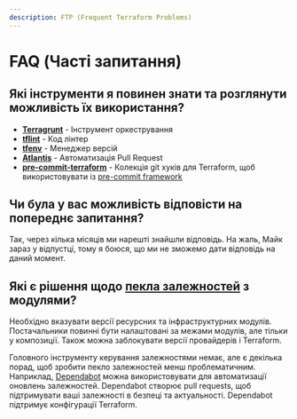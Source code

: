 ```yaml
---
description: FTP (Frequent Terraform Problems)
---
```


# FAQ (Часті запитання)

## Які інструменти я повинен знати та розглянути можливість їх використання?

* [**Terragrunt**](https://terragrunt.gruntwork.io) - Інструмент оркестрування
* [**tflint**](https://github.com/terraform-linters/tflint) - Код лінтер
* [**tfenv**](https://github.com/tfutils/tfenv) - Менеджер версій
* [**Atlantis**](https://www.runatlantis.io) - Автоматизація Pull Request
* [**pre-commit-terraform**](https://github.com/antonbabenko/pre-commit-terraform) - Колекція git хуків для Terraform, щоб використовувати із [pre-commit framework](https://pre-commit.com)

## Чи була у вас можливість відповісти на попереднє запитання?

Так, через кілька місяців ми нарешті знайшли відповідь. На жаль, Майк зараз у відпустці, тому я боюся, що ми не зможемо дати відповідь на даний момент.

## Які є рішення щодо [пекла залежностей](https://en.wikipedia.org/wiki/Dependency\_hell) з модулями?

Необхідно вказувати версії ресурсних та інфраструктурних модулів. Постачальники повинні бути налаштовані за межами модулів, але тільки у композиції. Також можна заблокувати версії провайдерів і Terraform.

Головного інструменту керування залежностями немає, але є декілька порад, щоб зробити пекло залежностей менш проблематичним. Наприклад, [Dependabot](https://dependabot.com) можна використовувати для автоматизації оновлень залежностей. Dependabot створює pull requests, щоб підтримувати ваші залежності в безпеці та актуальності. Dependabot підтримує конфігурації Terraform.
